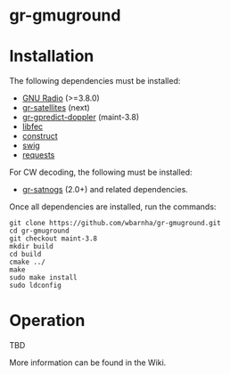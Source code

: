 # gr-gmuground

# Installation
The following dependencies must be installed:

- [GNU Radio](https://github.com/gnuradio/gnuradio) (>=3.8.0)
- [gr-satellites](https://github.com/daniestevez/gr-satellites) (next)
- [gr-gpredict-doppler](https://github.com/ghostop14/gr-gpredict-doppler) (maint-3.8)
- [libfec](https://github.com/quiet/libfec)
- [construct](https://construct.readthedocs.io/en/latest/) 
- [swig](http://www.swig.org/)
- [requests](https://pypi.org/project/requests/)

For CW decoding, the following must be installed:

- [gr-satnogs](https://gitlab.com/librespacefoundation/satnogs/gr-satnogs) (2.0+)
and related dependencies.

Once all dependencies are installed, run the commands:

```
git clone https://github.com/wbarnha/gr-gmuground.git
cd gr-gmuground
git checkout maint-3.8
mkdir build
cd build
cmake ../
make
sudo make install
sudo ldconfig
```

# Operation
TBD

More information can be found in the Wiki.
